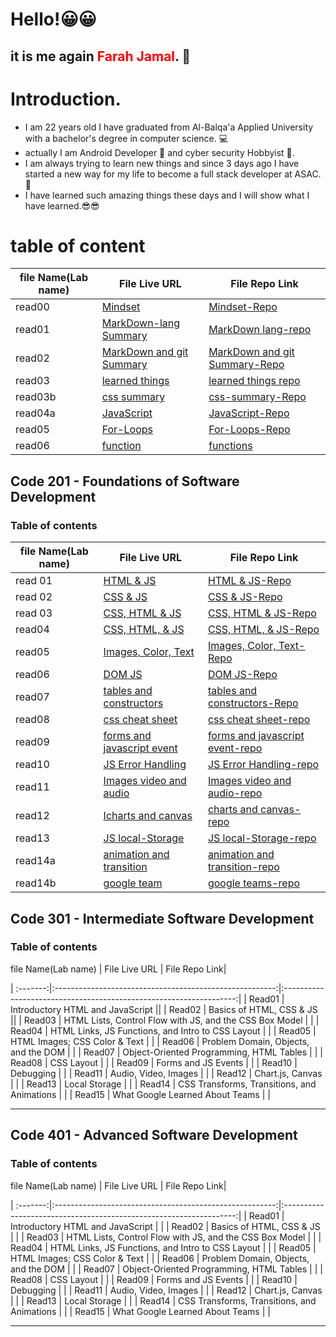 # Hello!😀😀
## it is me again <span style="color:red;">Farah Jamal</span>. 💁
# Introduction.

* I am 22 years old I have graduated from Al-Balqa'a Applied University with a bachelor's degree  in computer science. 💻
* actually I am Android Developer 📱 and cyber security Hobbyist 🔐.
* I am always trying to learn new things and since 3 days ago I have started a new way for my life to become a full stack developer at ASAC.🙌
* I have learned such amazing things these days and I will show what I have learned.😎😎


# table of content

| file Name(Lab name) | File Live URL | File Repo Link|
| ------| -----------|--------|
|read00 | [Mindset](http://patatatech.me/Second_Task/)|[Mindset-Repo](https://github.com/FarahJamal/Second_Task/edit/main/README.md)|
|read01  |[MarkDown-lang Summary](http://patatatech.me/reading-notes/)|[MarkDown lang-repo](https://github.com/FarahJamal/reading-notes)|
|read02 |[MarkDown and git  Summary](http://patatatech.me/ThirdTask/)|[MarkDown and git  Summary-Repo](https://github.com/FarahJamal/ThirdTask)|
|read03  |[learned things](http://patatatech.me/readingNotes102/TodayLesson)|[learned things repo](https://github.com/FarahJamal/readingNotes102/blob/main/TodayLesson.md)|
|read03b  |[css summary](http://patatatech.me/readingNotes102/CSS)|[css-summary-Repo](https://github.com/FarahJamal/readingNotes102/blob/main/CSS.md)
|read04a|[JavaScript](http://patatatech.me/readingNotes102/read04a)|[JavaScript-Repo](https://github.com/FarahJamal/readingNotes102)|
|read05|[For-Loops](http://patatatech.me/readingNotes102/read05)|[For-Loops-Repo](https://github.com/FarahJamal/readingNotes102)|
|read06|[function](http://patatatech.me/readingNotes102/read06)|[functions](https://github.com/FarahJamal/readingNotes102/blob/main/read06.md)|


## Code 201 - Foundations of Software Development


### Table of contents

file Name(Lab name) | File Live URL | File Repo Link|
| ------| -----------|--------|
|read 01|[HTML & JS](http://patatatech.me/readingNotes201/read01)|[HTML & JS-Repo](https://github.com/FarahJamal/readingNotes201/blob/main/read01.md)|
|read 02|[CSS & JS](http://patatatech.me/readingNotes201/read02)|[CSS & JS-Repo](https://github.com/FarahJamal/readingNotes201/blob/main/read02.md)|
|read 03|[CSS, HTML & JS](http://patatatech.me/readingNotes201/read03)|[CSS, HTML & JS-Repo](https://github.com/FarahJamal/readingNotes201/blob/main/read03.md)|
|read04|[CSS, HTML, & JS](http://patatatech.me/readingNotes201/read04)|[CSS, HTML, & JS-Repo](https://github.com/FarahJamal/readingNotes201/blob/main/read04.md)|
|read05|[Images, Color, Text](http://patatatech.me/readingNotes201/read05)|[Images, Color, Text-Repo](https://github.com/FarahJamal/readingNotes201/blob/main/read05.md)|
|read06|[DOM JS](http://patatatech.me/readingNotes201/read06)|[DOM JS-Repo](https://github.com/FarahJamal/readingNotes201/blob/main/read06.md)|
|read07|[tables and constructors](http://patatatech.me/readingNotes201/read07)|[tables and constructors-Repo](https://github.com/FarahJamal/readingNotes201/blob/main/read07.md)|
|read08|[css cheat sheet](http://patatatech.me/readingNotes201/read08)|[css cheat sheet-repo](https://github.com/FarahJamal/readingNotes201/blob/main/read08.md)|
|read09|[forms and javascript event](http://patatatech.me/readingNotes201/read09)|[forms and javascript event-repo](https://github.com/FarahJamal/readingNotes201/blob/main/read10.md)|
|read10|[JS Error Handling](http://patatatech.me/readingNotes201/read09)|[JS Error Handling-repo](https://github.com/FarahJamal/readingNotes201/blob/main/read10.md)|
|read11|[Images video and audio](http://patatatech.me/readingNotes201/read11)|[Images video and audio-repo](https://github.com/FarahJamal/readingNotes201/blob/main/read11.md)|
|read12|[Icharts and canvas](http://patatatech.me/readingNotes201/read12)|[charts and canvas-repo](https://github.com/FarahJamal/readingNotes201/blob/main/read12.md)|
|read13|[JS local-Storage](http://patatatech.me/readingNotes201/read13)|[JS local-Storage-repo](https://github.com/FarahJamal/readingNotes201/blob/main/read13.md)|
|read14a|[animation and transition](http://patatatech.me/readingNotes201/read14a)|[animation and transition-repo](https://github.com/FarahJamal/readingNotes201/blob/main/read14a.md)|
|read14b|[google team](http://patatatech.me/readingNotes201/read14b)|[google teams-repo](https://github.com/FarahJamal/readingNotes201/blob/main/read14b.md)|

## Code 301 - Intermediate Software Development

### Table of contents

file Name(Lab name) | File Live URL | File Repo Link|

| :-------:|:-------------------------------------------------------:|:------------------------------------------------------------------:|
|  Read01  | Introductory HTML and JavaScript                        |[](https://farahjamal.github.io/readingNotes/read01)|
|  Read02  | Basics of HTML, CSS & JS                                |[](https://farahjamal.github.io/readingNotes/read02)|
|  Read03  | HTML Lists, Control Flow with JS, and the CSS Box Model |   |
|  Read04  | HTML Links, JS Functions, and Intro to CSS Layout       |   |
|  Read05  | HTML Images; CSS Color & Text                           |   |
|  Read06  | Problem Domain, Objects, and the DOM                    |   |
|  Read07  | Object-Oriented Programming, HTML Tables                |   |
|  Read08  | CSS Layout                                              |   |
|  Read09  | Forms and JS Events                                     |   |
|  Read10  | Debugging                                               |   |
|  Read11  | Audio, Video, Images                                    |   |
|  Read12  | Chart.js, Canvas                                        |   |
|  Read13  | Local Storage                                           |   |
|  Read14 | CSS Transforms, Transitions, and Animations              |   |
|  Read15 | What Google Learned About Teams                          |   |


-----

## Code 401 - Advanced Software Development

### Table of contents

file Name(Lab name) | File Live URL | File Repo Link|

| :-------:|:-------------------------------------------------------:|:------------------------------------------------------------------:|
|  Read01  | Introductory HTML and JavaScript                        |   |
|  Read02  | Basics of HTML, CSS & JS                                |   |
|  Read03  | HTML Lists, Control Flow with JS, and the CSS Box Model |   |
|  Read04  | HTML Links, JS Functions, and Intro to CSS Layout       |   |
|  Read05  | HTML Images; CSS Color & Text                           |   |
|  Read06  | Problem Domain, Objects, and the DOM                    |   |
|  Read07  | Object-Oriented Programming, HTML Tables                |   |
|  Read08  | CSS Layout                                              |   |
|  Read09  | Forms and JS Events                                     |   |
|  Read10  | Debugging                                               |   |
|  Read11  | Audio, Video, Images                                    |   |
|  Read12  | Chart.js, Canvas                                        |   |
|  Read13  | Local Storage                                           |   |
|  Read14 | CSS Transforms, Transitions, and Animations              |   |
|  Read15 | What Google Learned About Teams                          |   |


-----
